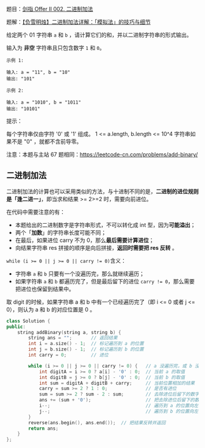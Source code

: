 题目：[剑指 Offer II 002. 二进制加法](https://leetcode.cn/problems/JFETK5/)

题解：[【负雪明烛】二进制加法详解：「模拟法」的技巧与细节](https://leetcode.cn/problems/JFETK5/solution/fu-xue-ming-zhu-er-jin-zhi-jia-fa-xiang-bu5dt/)

给定两个 01 字符串 `a` 和 `b` ，请计算它们的和，并以二进制字符串的形式输出。

输入为 **非空** 字符串且只包含数字 `1` 和 `0`。

```
示例 1:

输入: a = "11", b = "10"
输出: "101"

示例 2:

输入: a = "1010", b = "1011"
输出: "10101"
```

提示：

每个字符串仅由字符 '0' 或 '1' 组成。
1 <= a.length, b.length <= 10^4
字符串如果不是 "0" ，就都不含前导零。

注意：本题与主站 67 题相同：https://leetcode-cn.com/problems/add-binary/

## 二进制加法

二进制加法的计算也可以采用类似的方法，与十进制不同的是，**二进制的进位规则是「逢二进一」**，即当求和结果 >= 2>=2 时，需要向前进位。

在代码中需要注意的有：

- 本题给出的二进制数字是字符串形式，不可以转化成 int 型，因为**可能溢出**；
- 两个「**加数**」的字符串长度可能不同；
- 在最后，如果进位 carry 不为 0，那么**最后需要计算进位**；
- 向结果字符串 res 拼接的顺序是向后拼接，**返回时需要把 res 反转** 。

`while (i >= 0 || j >= 0 || carry != 0)`含义：

- 字符串 `a` 和 `b` 只要有一个没遍历完，那么就继续遍历；
- 如果字符串 `a` 和 `b` 都遍历完了，但是最后留下的进位 `carry != 0`，那么需要把进位也保留到结果中。

取 digit 的时候，如果字符串 a 和 b 中有一个已经遍历完了（即 i <= 0 或者 j <= 0），则认为 a 和 b 的对应位置是 0 。

```cpp
class Solution {
public:
    string addBinary(string a, string b) {
        string ans = "";       // 返回结果
        int i = a.size() - 1;  // 标记遍历到 a 的位置
        int j = b.size() - 1;  // 标记遍历到 b 的位置
        int carry = 0;         // 进位

        while (i >= 0 || j >= 0 || carry != 0) {   // a 没遍历完，或 b 没遍历完，或进位不为 0
            int digitA = i >= 0 ? a[i] - '0' : 0;  // 当前 a 的取值
            int digitB = j >= 0 ? b[j] - '0' : 0;  // 当前 b 的取值
            int sum = digitA + digitB + carry;     // 当前位置相加的结果
            carry = sum >= 2 ? 1 : 0;              // 是否有进位
            sum = sum >= 2 ? sum - 2 : sum;        // 去除进位后留下的数字
            ans += (sum + '0');                    // 把去除进位后留下的数字拼接到结果中
            i--;                                   // 遍历到 a 的位置向左移动
            j--;                                   // 遍历到 b 的位置向左移动
        }
        reverse(ans.begin(), ans.end());  // 把结果反转并返回
        return ans;
    }
};

```

